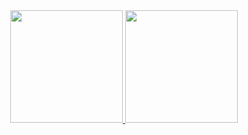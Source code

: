 <div align="center">
  <a href="https://github.com/Luyiz333">
  <img height="180em" src="https://github-readme-stats.vercel.app/api?username=Luyiz333&show_icons=true&theme=dracula&include_all_commits=true&count_private=true"/>
  
  <img height="180em" src="https://github-readme-stats.vercel.app/api/top-langs/?username=Luyiz333&layout=compact&langs_count=2&theme=dracula"/>
  
</div>

